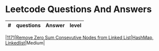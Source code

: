 # Leetcode Questions And Answers
| # | questions | Answer | level |
|---|-----------|--------|-------|

|[1171](https://leetcode.com/problems/remove-zero-sum-consecutive-nodes-from-linked-list/)|[Remove Zero Sum Consevutive Nodes from Linked List](Leetcode_reorg/python/1171RemoveZeroSumConsecutiveNodesfromLinkedList/question.md)|[HashMap, Linkedlist](Leetcode_reorg/python/1171RemoveZeroSumConsecutiveNodesfromLinkedList/hashmap_linkedlist_python.py)|Medium|

